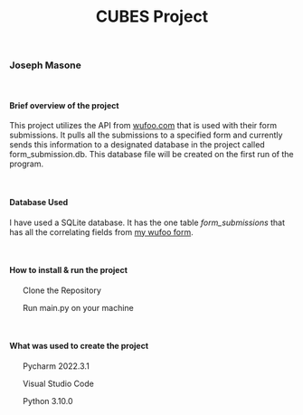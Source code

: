 <h1 align="center">CUBES Project</h1>
<br>
<h3>Joseph Masone</h3>
<br>
<h4>Brief overview of the project</h4>
<p>This project utilizes the API from <a href="https://www.wufoo.com">wufoo.com</a> that is used with their form 
submissions. It pulls all the submissions to a specified form and currently sends this information to a designated database 
in the project called form_submission.db. This database file will be created on the first run of the program.</p>
<br>
<h4>Database Used</h4>
<p>I have used a SQLite database. It has the one table <i>form_submissions</i> that has all the correlating fields from <a href="https://j1masone.wufoo.com/forms/cubes-project-proposal-submission/">my wufoo form</a>.</p>
<br>
<h4>How to install & run the project</h4>
<ol>Clone the Repository</ol>
<ol>Run main.py on your machine</ol>
<br>
<h4>What was used to create the project</h4>
<ol>Pycharm 2022.3.1</ol>
<ol>Visual Studio Code</ol>
<ol>Python 3.10.0</ol>

